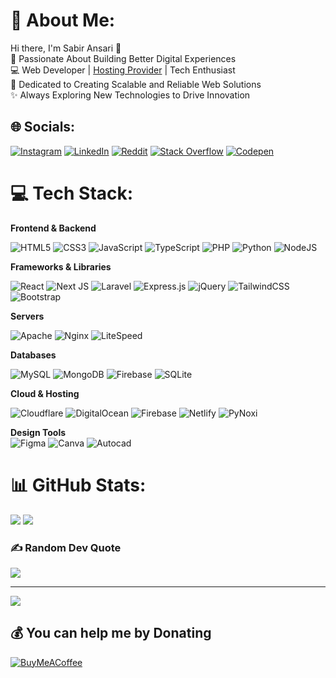 # 💫 About Me:
Hi there, I'm Sabir Ansari 👋<br>🌟 Passionate About Building Better Digital Experiences<br>💻 Web Developer | [Hosting Provider](https://github.com/pynoxi)
 | Tech Enthusiast<br>🚀 Dedicated to Creating Scalable and Reliable Web Solutions<br>✨ Always Exploring New Technologies to Drive Innovation


## 🌐 Socials:
[![Instagram](https://img.shields.io/badge/Instagram-%23E4405F.svg?logo=Instagram&logoColor=white)](https://instagram.com/sabirans04)
[![LinkedIn](https://img.shields.io/badge/LinkedIn-%230077B5.svg?logo=linkedin&logoColor=white)](https://linkedin.com/in/sabirans04)
[![Reddit](https://img.shields.io/badge/Reddit-%23FF4500.svg?logo=Reddit&logoColor=white)](https://reddit.com/user/sabirans04)
[![Stack Overflow](https://img.shields.io/badge/Stackoverflow-FE7A16?logo=stack-overflow&logoColor=white)](https://stackoverflow.com/users/21008232)
[![Codepen](https://img.shields.io/badge/Codepen-black.svg?logo=codepen&logoColor=white)](https://codepen.io/sabirans04)

# 💻 Tech Stack:
**Frontend & Backend**<br/>

![HTML5](https://img.shields.io/badge/Html5-%23E34F26.svg?&logo=html5&logoColor=white)
![CSS3](https://img.shields.io/badge/Css3-%231572B6.svg?&logo=css&logoColor=white)
![JavaScript](https://img.shields.io/badge/Javascript-%23323330.svg?&logo=javascript&logoColor=%23F7DF1E)
![TypeScript](https://img.shields.io/badge/Typescript-%23007ACC.svg?&logo=typescript&logoColor=white)
![PHP](https://img.shields.io/badge/Php-%23777BB4.svg?&logo=php&logoColor=white)
![Python](https://img.shields.io/badge/Python-3670A0?&logo=python&logoColor=ffdd54)
![NodeJS](https://img.shields.io/badge/Node.js-6DA55F?&logo=node.js&logoColor=white)

**Frameworks & Libraries**<br/>

![React](https://img.shields.io/badge/React-%2320232a.svg?&logo=react&logoColor=%2361DAFB)
![Next JS](https://img.shields.io/badge/Next-black?&logo=next.js&logoColor=white)
![Laravel](https://img.shields.io/badge/Laravel-%23FF2D20.svg?&logo=laravel&logoColor=white)
![Express.js](https://img.shields.io/badge/Express.js-%23404d59.svg?&logo=express&logoColor=%2361DAFB)
![jQuery](https://img.shields.io/badge/Jquery-%230769AD.svg?&logo=jquery&logoColor=white)
![TailwindCSS](https://img.shields.io/badge/Tailwindcss-%2338B2AC.svg?&logo=tailwind-css&logoColor=white)
![Bootstrap](https://img.shields.io/badge/Bootstrap-%23563D7C.svg?&logo=bootstrap&logoColor=white)

**Servers**<br/>

![Apache](https://img.shields.io/badge/Apache-%23D42029.svg?&logo=apache&logoColor=white)
![Nginx](https://img.shields.io/badge/Nginx-%23009639.svg?&logo=nginx&logoColor=white)
![LiteSpeed](https://img.shields.io/badge/LiteSpeed-%230076D6.svg?&logo=slint&logoColor=white)

**Databases**<br/>

![MySQL](https://img.shields.io/badge/Mysql-%2300f.svg?&logo=mysql&logoColor=white)
![MongoDB](https://img.shields.io/badge/MongoDB-%234ea94b.svg?&logo=mongodb&logoColor=white)
![Firebase](https://img.shields.io/badge/Firebase-%23039BE5.svg?&logo=firebase)
![SQLite](https://img.shields.io/badge/Sqlite-%2307405e.svg?&logo=sqlite&logoColor=white)

**Cloud & Hosting**<br/>

![Cloudflare](https://img.shields.io/badge/Cloudflare-F38020?&logo=Cloudflare&logoColor=white)
![DigitalOcean](https://img.shields.io/badge/DigitalOcean-%230167ff.svg?&logo=digitalOcean&logoColor=white)
![Firebase](https://img.shields.io/badge/Firebase-%23039BE5.svg?&logo=firebase)
![Netlify](https://img.shields.io/badge/Netlify-%23000000.svg?&logo=netlify&logoColor=#00C7B7)
![PyNoxi](https://img.shields.io/badge/PyNoxi-000000?&logo=packer&logoColor=30167ff)

**Design Tools**<br/>
![Figma](https://img.shields.io/badge/Figma-%23F24E1E.svg?&logo=figma&logoColor=white)
![Canva](https://img.shields.io/badge/Canva-%2300C4CC.svg?&logo=Canva&logoColor=white)
![Autocad](https://img.shields.io/badge/Autocad-%23FF9A00.svg?&logo=autocad&logoColor=white)


# 📊 GitHub Stats:
![](https://github-readme-streak-stats.herokuapp.com/?user=sabirans04&theme=default&hide_border=false) ![](https://github-readme-stats.vercel.app/api/top-langs/?username=sabirans04&theme=default&hide_border=false&include_all_commits=false&count_private=false&layout=compact)

### ✍️ Random Dev Quote
![](https://quotes-github-readme.vercel.app/api?type=horizontal&theme=light)

---
[![](https://visitcount.itsvg.in/api?id=sabirans04&icon=0&color=0)](https://visitcount.itsvg.in)

  ## 💰 You can help me by Donating
  [![BuyMeACoffee](https://img.shields.io/badge/Buy%20Me%20a%20Coffee-ffdd00?style=for-the-badge&logo=buy-me-a-coffee&logoColor=black)](https://buymeacoffee.com/sabirans04)


